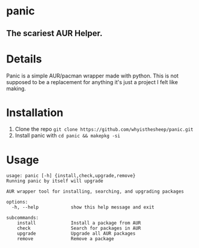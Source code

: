 # panic
## The scariest AUR Helper.

# Details
Panic is a simple AUR/pacman wrapper made with python. This is not supposed to be a replacement for anything it's just a project I felt like making. 

# Installation

1. Clone the repo `git clone https://github.com/whyisthesheep/panic.git`
2. Install panic with `cd panic && makepkg -si`

# Usage
```
usage: panic [-h] {install,check,upgrade,remove}
Running panic by itself will upgrade

AUR wrapper tool for installing, searching, and upgrading packages

options:
  -h, --help            show this help message and exit

subcommands:
    install             Install a package from AUR
    check               Search for packages in AUR
    upgrade             Upgrade all AUR packages
    remove              Remove a package
```
